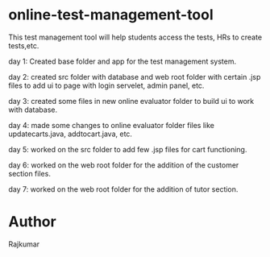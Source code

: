# online-test-management-tool
This test management tool will help students access the tests, HRs to create tests,etc.

day 1:
Created base folder and app for the test management system.

day 2: 
created src folder with database and web root folder with certain .jsp files to add ui to
page with login servelet, admin panel, etc.

day 3:
created some files in new online evaluator folder to build ui to work with database.

day 4:
made some changes to online evaluator folder files like updatecarts.java, addtocart.java, etc.

day 5: 
worked on the src folder to add few .jsp files for cart functioning.

day 6:
worked on the web root folder for the addition of the customer section files.

day 7: 
worked on the web root folder for the addition of tutor section.

# Author
Rajkumar
